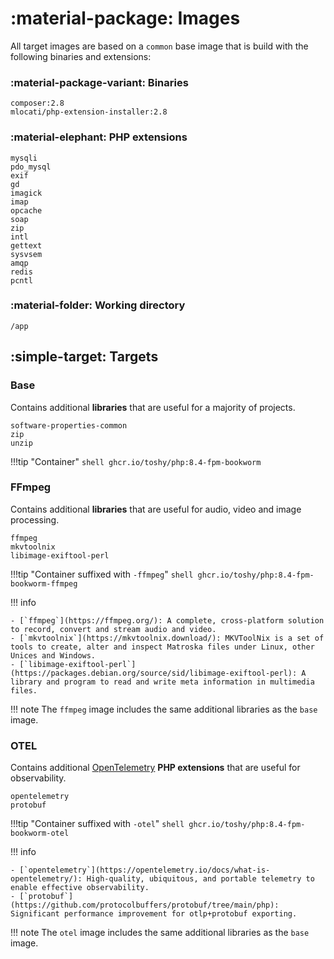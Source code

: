 # :material-package: Images

All target images are based on a `common` base image that is build with the following binaries and extensions:

### :material-package-variant: Binaries

```text
composer:2.8
mlocati/php-extension-installer:2.8
```

### :material-elephant: PHP extensions

```text
mysqli
pdo_mysql
exif
gd
imagick
imap
opcache
soap
zip
intl
gettext
sysvsem
amqp
redis
pcntl
```

### :material-folder: Working directory

```text
/app
```

## :simple-target: Targets

### Base

Contains additional **libraries** that are useful for a majority of projects.

```text
software-properties-common
zip
unzip
```

!!!tip "Container"
    ```shell
    ghcr.io/toshy/php:8.4-fpm-bookworm
    ```

### FFmpeg

Contains additional **libraries** that are useful for audio, video and image processing.

```text
ffmpeg
mkvtoolnix
libimage-exiftool-perl
```

!!!tip "Container suffixed with `-ffmpeg`"
    ```shell
    ghcr.io/toshy/php:8.4-fpm-bookworm-ffmpeg
    ```

!!! info

    - [`ffmpeg`](https://ffmpeg.org/): A complete, cross-platform solution to record, convert and stream audio and video.
    - [`mkvtoolnix`](https://mkvtoolnix.download/): MKVToolNix is a set of tools to create, alter and inspect Matroska files under Linux, other Unices and Windows.
    - [`libimage-exiftool-perl`](https://packages.debian.org/source/sid/libimage-exiftool-perl): A library and program to read and write meta information in multimedia files.

!!! note
    The `ffmpeg` image includes the same additional libraries as the `base` image.

### OTEL

Contains additional [OpenTelemetry](https://opentelemetry.io/) **PHP extensions** that are useful for observability.

```text
opentelemetry
protobuf
```

!!!tip "Container suffixed with `-otel`"
    ```shell
    ghcr.io/toshy/php:8.4-fpm-bookworm-otel
    ```

!!! info

    - [`opentelemetry`](https://opentelemetry.io/docs/what-is-opentelemetry/): High-quality, ubiquitous, and portable telemetry to enable effective observability.
    - [`protobuf`](https://github.com/protocolbuffers/protobuf/tree/main/php): Significant performance improvement for otlp+protobuf exporting.

!!! note
    The `otel` image includes the same additional libraries as the `base` image.
